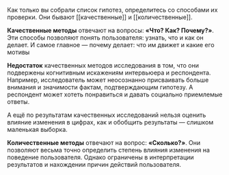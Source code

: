 Как только вы собрали список гипотез, определитесь со способами их проверки. Они бывают [[качественные]] и [[количественные]].

**Качественные методы** отвечают на вопросы: **«Что? Как? Почему?»**. Эти способы позволяют понять пользователя: узнать, что и как он делает. И самое главное — почему делает: что им движет и какие его мотивы

**Недостаток** качественных методов исследования в том, что они подвержены когнитивным искажениям интервьюера и респондента. Например, исследователь может неосознанно присваивать больше внимания и значимости фактам, подтверждающим гипотезу. А респондент может хотеть понравиться и давать социально приемлемые ответы.

А ещё по результатам качественных исследований нельзя оценить влияние изменения в цифрах, как и обобщить результаты — слишком маленькая выборка.

**Количественные методы** отвечают на вопрос: **«Сколько?»**. Они позволяют весьма точно определить степень влияния изменения на поведение пользователя. Однако ограничены в интерпретации результатов и нахождении причин действий пользователя.